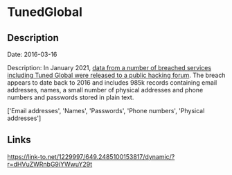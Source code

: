 # TunedGlobal

## Description

Date: 2016-03-16

Description:
In January 2021, <a href="https://siliconangle.com/2021/01/20/shinyhunters-publishes-1-9m-stolen-user-credentials-photo-editing-site-pixlr/" target="_blank" rel="noopener">data from a number of breached services including Tuned Global were released to a public hacking forum</a>. The breach appears to date back to 2016 and includes 985k records containing email addresses, names, a small number of physical addresses and phone numbers and passwords stored in plain text.


['Email addresses', 'Names', 'Passwords', 'Phone numbers', 'Physical addresses']

## Links

https://link-to.net/1229997/649.2485100153817/dynamic/?r=dHVuZWRnbG9iYWwuY29t